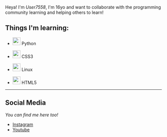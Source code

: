 Heya! I'm _User7558_, I'm 16yo and want to collaborate with the programming community learning and helping others to learn!      


## Things I'm learning:  

* <img src="https://cdn.jsdelivr.net/gh/devicons/devicon/icons/python/python-original.svg" width="25"/> Python 

* <img src="https://cdn.jsdelivr.net/gh/devicons/devicon/icons/css3/css3-original.svg" width="25"/> CSS3

* <img src="https://cdn.jsdelivr.net/gh/devicons/devicon/icons/linux/linux-original.svg" width="25"/> Linux

* <img src="https://cdn.jsdelivr.net/gh/devicons/devicon/icons/html5/html5-original.svg" width="25"/> HTML5 

---

## Social Media
*You can find me here too!*

* [Instagram](https://www.instagram.com/jack.abobora/)
* [Youtube](https://www.youtube.com/channel/UCo8Pa-Rl6zGRckHjnnRKRCA)
